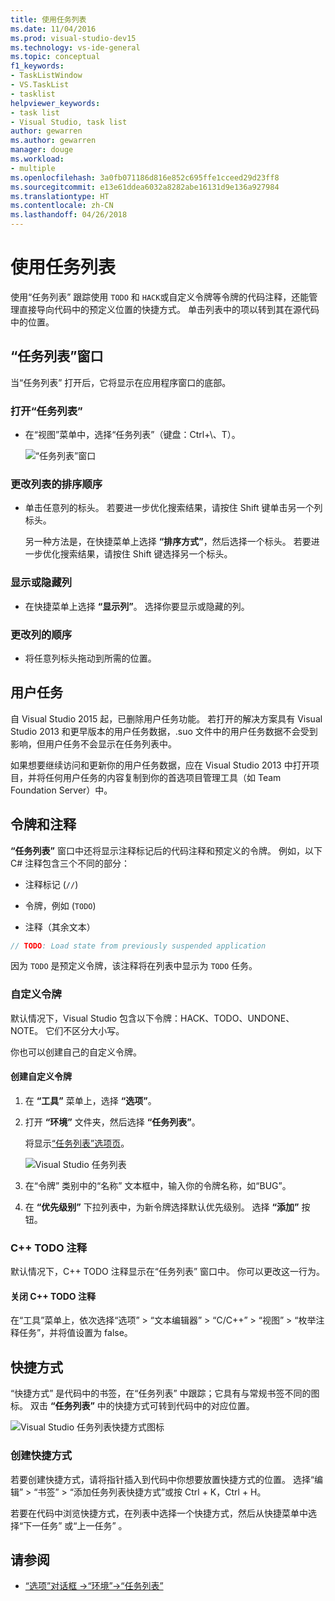 ```yaml
---
title: 使用任务列表
ms.date: 11/04/2016
ms.prod: visual-studio-dev15
ms.technology: vs-ide-general
ms.topic: conceptual
f1_keywords:
- TaskListWindow
- VS.TaskList
- tasklist
helpviewer_keywords:
- task list
- Visual Studio, task list
author: gewarren
ms.author: gewarren
manager: douge
ms.workload:
- multiple
ms.openlocfilehash: 3a0fb071186d816e852c695ffe1cceed29d23ff8
ms.sourcegitcommit: e13e61ddea6032a8282abe16131d9e136a927984
ms.translationtype: HT
ms.contentlocale: zh-CN
ms.lasthandoff: 04/26/2018
---
```

# <a name="using-the-task-list"></a>使用任务列表

使用“任务列表”  跟踪使用 `TODO` 和 `HACK`或自定义令牌等令牌的代码注释，还能管理直接导向代码中的预定义位置的快捷方式。 单击列表中的项以转到其在源代码中的位置。

## <a name="the-task-list-window"></a>“任务列表”窗口

当“任务列表”  打开后，它将显示在应用程序窗口的底部。

### <a name="to-open-the-task-list"></a>打开“任务列表”

- 在“视图”菜单中，选择“任务列表”（键盘：Ctrl+\\、T）。

    ![“任务列表”窗口](../ide/media/vs2015_task_list.png "vs2015_task_list")

### <a name="to-change-the-sort-order-of-the-list"></a>更改列表的排序顺序

- 单击任意列的标头。 若要进一步优化搜索结果，请按住 Shift 键单击另一个列标头。

     另一种方法是，在快捷菜单上选择 **“排序方式”**，然后选择一个标头。 若要进一步优化搜索结果，请按住 Shift 键选择另一个标头。

### <a name="to-show-or-hide-columns"></a>显示或隐藏列

- 在快捷菜单上选择 **“显示列”**。 选择你要显示或隐藏的列。

### <a name="to-change-the-order-of-the-columns"></a>更改列的顺序

- 将任意列标头拖动到所需的位置。

## <a name="user-tasks"></a>用户任务

自 Visual Studio 2015 起，已删除用户任务功能。 若打开的解决方案具有 Visual Studio 2013 和更早版本的用户任务数据，.suo 文件中的用户任务数据不会受到影响，但用户任务不会显示在任务列表中。

如果想要继续访问和更新你的用户任务数据，应在 Visual Studio 2013 中打开项目，并将任何用户任务的内容复制到你的首选项目管理工具（如 Team Foundation Server）中。

## <a name="tokens-and-comments"></a>令牌和注释

**“任务列表”** 窗口中还将显示注释标记后的代码注释和预定义的令牌。 例如，以下 C# 注释包含三个不同的部分：

- 注释标记 (`//`)

- 令牌，例如 (`TODO`)

- 注释（其余文本）

```csharp
// TODO: Load state from previously suspended application
```

因为 `TODO` 是预定义令牌，该注释将在列表中显示为 `TODO` 任务。

###  <a name="customTokens"></a> 自定义令牌

默认情况下，Visual Studio 包含以下令牌：HACK、TODO、UNDONE、NOTE。 它们不区分大小写。

你也可以创建自己的自定义令牌。

#### <a name="to-create-a-custom-token"></a>创建自定义令牌

1. 在 **“工具”** 菜单上，选择 **“选项”**。

2. 打开 **“环境”** 文件夹，然后选择 **“任务列表”**。

     将显示[“任务列表”选项页](../ide/reference/task-list-environment-options-dialog-box.md)。

     ![Visual Studio 任务列表](../ide/media/vs2015_task_list_options.png "vs2015_task_list_options")

3. 在“令牌”  类别中的“名称”  文本框中，输入你的令牌名称，如“BUG”。

4. 在 **“优先级别”** 下拉列表中，为新令牌选择默认优先级别。 选择 **“添加”** 按钮。

###  <a name="cppComments"></a> C++ TODO 注释

默认情况下，C++ TODO 注释显示在“任务列表”  窗口中。 你可以更改这一行为。

#### <a name="to-turn-off-c-todo-comments"></a>关闭 C++ TODO 注释

在“工具”菜单上，依次选择“选项” > “文本编辑器” > “C/C++” > “视图” > “枚举注释任务”，并将值设置为 false。

## <a name="shortcuts"></a>快捷方式

“快捷方式”  是代码中的书签，在“任务列表” 中跟踪；它具有与常规书签不同的图标。 双击 **“任务列表”** 中的快捷方式可转到代码中的对应位置。

![Visual Studio 任务列表快捷方式图标](../ide/media/vs2015_task_list_bookmark.png "vs2015_task_list_bookmark")

### <a name="to-create-a-shortcut"></a>创建快捷方式

若要创建快捷方式，请将指针插入到代码中你想要放置快捷方式的位置。 选择“编辑” > “书签” > “添加任务列表快捷方式”或按 Ctrl + K，Ctrl + H。

若要在代码中浏览快捷方式，在列表中选择一个快捷方式，然后从快捷菜单中选择“下一任务”  或“上一任务”  。

## <a name="see-also"></a>请参阅

- [“选项”对话框 ->“环境”->“任务列表”](../ide/reference/task-list-environment-options-dialog-box.md)